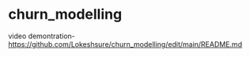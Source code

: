 # churn_modelling
video demontration-https://github.com/Lokeshsure/churn_modelling/edit/main/README.md
